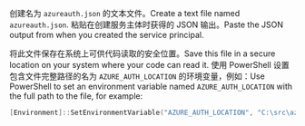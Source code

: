 <span data-ttu-id="a9de7-101">创建名为 `azureauth.json` 的文本文件。</span><span class="sxs-lookup"><span data-stu-id="a9de7-101">Create a text file named `azureauth.json`.</span></span> <span data-ttu-id="a9de7-102">粘贴在创建服务主体时获得的 JSON 输出。</span><span class="sxs-lookup"><span data-stu-id="a9de7-102">Paste the JSON output from when you created the service principal.</span></span>

<span data-ttu-id="a9de7-103">将此文件保存在系统上可供代码读取的安全位置。</span><span class="sxs-lookup"><span data-stu-id="a9de7-103">Save this file in a secure location on your system where your code can read it.</span></span> <span data-ttu-id="a9de7-104">使用 PowerShell 设置包含文件完整路径的名为 `AZURE_AUTH_LOCATION` 的环境变量，例如：</span><span class="sxs-lookup"><span data-stu-id="a9de7-104">Use PowerShell to set an environment variable named `AZURE_AUTH_LOCATION` with the full path to the file, for example:</span></span>

```powershell
[Environment]::SetEnvironmentVariable("AZURE_AUTH_LOCATION", "C:\src\azureauth.json", "User")
```
